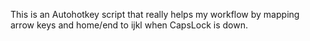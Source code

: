 This is an Autohotkey script that really helps my workflow by mapping arrow keys and home/end to ijkl when CapsLock is down.
